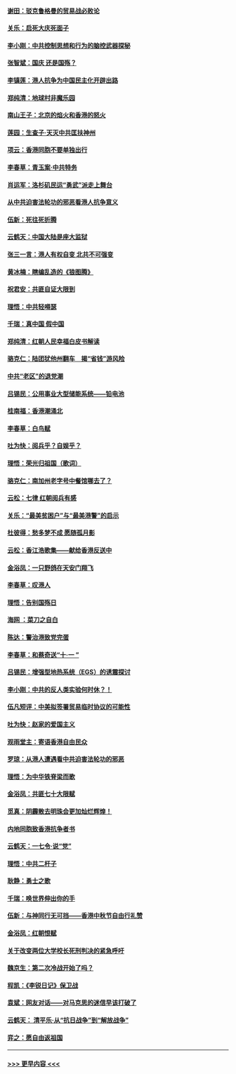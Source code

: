 #### [谢田：驳克鲁格曼的贸易战必败论](../pages/nsc993/n11555840.md?t=09302144) 
#### [关乐：启死大庆死面子](../pages/nsc993/n11556823.md?t=09302144) 
#### [李小刚：中共控制思想和行为的脑控武器探秘](../pages/nsc993/n11556776.md?t=09302144) 
#### [张智斌：国庆  还是国殇？](../pages/nsc993/n11556617.md?t=09302144) 
#### [李镇莲：港人抗争为中国民主化开辟出路](../pages/nsc993/n11556570.md?t=09302144) 
#### [郑纯清：地球村非魔乐园](../pages/nsc993/n11555415.md?t=09302144) 
#### [南山王子：北京的焰火和香港的怒火](../pages/nsc993/n11555318.md?t=09302144) 
#### [莲园：生查子·天灭中共匡扶神州](../pages/nsc993/n11555302.md?t=09302144) 
#### [项云：香港同胞不要单独出行](../pages/nsc993/n11555276.md?t=09302144) 
#### [李春草：青玉案‧中共特务](../pages/nsc993/n11552356.md?t=09302144) 
#### [肖运军：洛杉矶民运“勇武”派走上舞台](../pages/nsc993/n11551595.md?t=09302144) 
#### [从中共迫害法轮功的邪恶看港人抗争意义](../pages/nsc993/n11540858.md?t=09302144) 
#### [伍新：死往死折腾](../pages/nsc993/n11550174.md?t=09302144) 
#### [云鹤天：中国大陆是座大监狱](../pages/nsc993/n11550155.md?t=09302144) 
#### [张三一言：港人有权自变 北共不可强变](../pages/nsc993/n11550132.md?t=09302144) 
#### [黄冰楠：瞎编乱造的《狼图腾》](../pages/nsc993/n11550082.md?t=09302144) 
#### [祝君安：共匪自证大限到](../pages/nsc993/n11550041.md?t=09302144) 
#### [理悟：中共轻嘚瑟](../pages/nsc993/n11547978.md?t=09302144) 
#### [千瑞：真中国 假中国](../pages/nsc993/n11547865.md?t=09302144) 
#### [郑纯清：红朝人民幸福白皮书解读](../pages/nsc993/n11547499.md?t=09302144) 
#### [骆克仁：陆团犹他州翻车　揭“省钱”游风险](../pages/nsc993/n11546977.md?t=09302144) 
#### [中共“老区”的退党潮](../pages/nsc993/n11545995.md?t=09302144) 
#### [吕锡民：公用事业大型储能系统——铅电池](../pages/nsc993/n11545701.md?t=09302144) 
#### [桂南福：香港潮涌北](../pages/nsc993/n11545682.md?t=09302144) 
#### [李春草：白鸟赋](../pages/nsc993/n11545663.md?t=09302144) 
#### [吐为快：阅兵乎？自娱乎？](../pages/nsc993/n11545625.md?t=09302144) 
#### [理悟：荣光归祖国（歌词）](../pages/nsc993/n11545616.md?t=09302144) 
#### [骆克仁：南加州老字号中餐馆哪去了？](../pages/nsc993/n11545120.md?t=09302144) 
#### [云松：七律 红朝阅兵有感](../pages/nsc993/n11542394.md?t=09302144) 
#### [关乐：“最美贫困户”与“最美港警”的启示](../pages/nsc993/n11542252.md?t=09302144) 
#### [杜彼得：愁多梦不成 愿随孤月影](../pages/nsc993/n11540296.md?t=09302144) 
#### [云松：香江浩歌集——献给香港反送中](../pages/nsc993/n11540149.md?t=09302144) 
#### [金浴凤：一只野鸽在天安门翔飞](../pages/nsc993/n11540280.md?t=09302144) 
#### [李春草：叹港人](../pages/nsc993/n11540119.md?t=09302144) 
#### [理悟：告别国殇日](../pages/nsc993/n11539610.md?t=09302144) 
#### [海网 ：菜刀之自白](../pages/nsc993/n11539597.md?t=09302144) 
#### [陈达：警治港致党完蛋](../pages/nsc993/n11538127.md?t=09302144) 
#### [李春草：和蔡奇送“十·一 ”](../pages/nsc993/n11537810.md?t=09302144) 
#### [吕锡民：增强型地热系统（EGS）的诱震探讨](../pages/nsc993/n11537765.md?t=09302144) 
#### [李小刚：中共的反人类实验何时休？！](../pages/nsc993/n11537669.md?t=09302144) 
#### [伍凡短评：中美拟签署贸易临时协议的可能性](../pages/nsc993/n11536773.md?t=09302144) 
#### [吐为快：赵家的爱国主义](../pages/nsc993/n11536750.md?t=09302144) 
#### [观雨堂主：寄语香港自由民众](../pages/nsc993/n11536735.md?t=09302144) 
#### [罗琼：从港人遭遇看中共迫害法轮功的邪恶](../pages/nsc993/n11507862.md?t=09302144) 
#### [理悟：为中华铁脊梁而歌](../pages/nsc993/n11534458.md?t=09302144) 
#### [金浴凤：共匪七十大限赋](../pages/nsc993/n11534434.md?t=09302144) 
#### [觅真：阴霾散去明珠会更加灿烂辉煌！](../pages/nsc993/n11531858.md?t=09302144) 
#### [内地同胞致香港抗争者书](../pages/nsc993/n11531645.md?t=09302144) 
#### [云鹤天：一七令‧说“党”](../pages/nsc993/n11529099.md?t=09302144) 
#### [理悟：中共二杆子](../pages/nsc993/n11529046.md?t=09302144) 
#### [耿静：勇士之歌](../pages/nsc993/n11527562.md?t=09302144) 
#### [千瑞：唤世界伸出你的手](../pages/nsc993/n11526942.md?t=09302144) 
#### [伍新：与神同行无可挡——香港中秋节自由行礼赞](../pages/nsc993/n11526801.md?t=09302144) 
#### [金浴凤：红朝恨赋](../pages/nsc993/n11524312.md?t=09302144) 
#### [关于改变两位大学校长死刑判决的紧急呼吁](../pages/nsc993/n11524103.md?t=09302144) 
#### [魏京生：第二次冷战开始了吗？](../pages/nsc993/n11524023.md?t=09302144) 
#### [程凯：《李锐日记》保卫战](../pages/nsc993/n11522922.md?t=09302144) 
#### [袁斌：网友对话——对马克思的迷信早该打破了](../pages/nsc993/n11522561.md?t=09302144) 
#### [云鹤天： 清平乐‧从“抗日战争”到“解放战争”](../pages/nsc993/n11522917.md?t=09302144) 
#### [弈之：愿自由返祖国](../pages/nsc993/n11522810.md?t=09302144) 

----
#### [ >>> 更早内容 <<< ](../indexes/nsc993-earlier.md)
